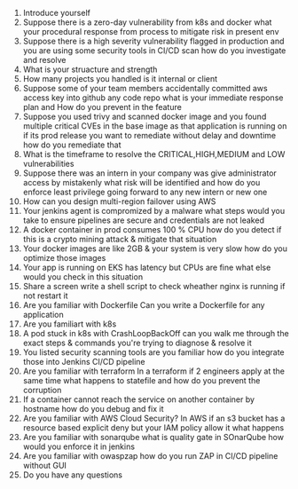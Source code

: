 1. Introduce yourself
2. Suppose there is a zero-day vulnerability from k8s and docker what your procedural response from process to mitigate risk in present env
3. Suppose there is a high severity vulnerability flagged in production and you are using some security tools in CI/CD scan how do you investigate and resolve
4. What is your struacture and strength
5. How many projects you handled is it internal or client
6. Suppose some of your team members accidentally committed aws access key into github any code repo what is your immediate response plan and How do you prevent in the feature
7.  Suppose you used trivy and scanned docker image and you found multiple critical CVEs in the base image as that application is running on if its prod release you want to remediate without delay and downtime  how do you remediate that
8. What is the timeframe to resolve the CRITICAL,HIGH,MEDIUM and LOW vulnerabilities
9. Suppose there was an intern in your company was give administrator access by mistakenly what risk will be identified and how do you enforce least privilege going forward to any new intern or new one
10. How can you design multi-region failover using AWS
11.  Your jenkins agent is compromized by a malware what steps would you take to ensure pipelines are secure and credentials are not leaked
12. A docker container in prod consumes 100 % CPU how do you detect  if this is a crypto mining attack & mitigate that situation
13. Your docker images are like 2GB & your system is very slow how do you optimize those images
14. Your app is running on EKS has latency but CPUs are fine what else would you check in this situation
15. Share a screen write a shell script to check wheather nginx is running if not restart it
16. Are you familiar with Dockerfile Can you write a Dockerfile for any application
17. Are you familiart with k8s
18. A pod stuck in k8s with CrashLoopBackOff  can you walk me through the exact steps & commands you're trying to diagnose & resolve it
19. You listed security scanning tools are you familiar how do you integrate those into Jenkins CI/CD pipeline
20. Are you familiar with terraform In a terraform if 2 engineers apply at the same time what happens to statefile and how do you prevent the corruption
21. If a container cannot reach the service on another container by hostname how do you debug and fix it
22. Are you familiar with AWS Cloud Security? In AWS if an s3 bucket has a resource based explicit deny but your IAM policy allow it  what happens
23. Are you familiar with sonarqube what is quality gate in SOnarQube how would you enforce it in jenkins
24. Are you familiar with owaspzap how do you run ZAP in CI/CD pipeline without GUI
25. Do you have any questions 
